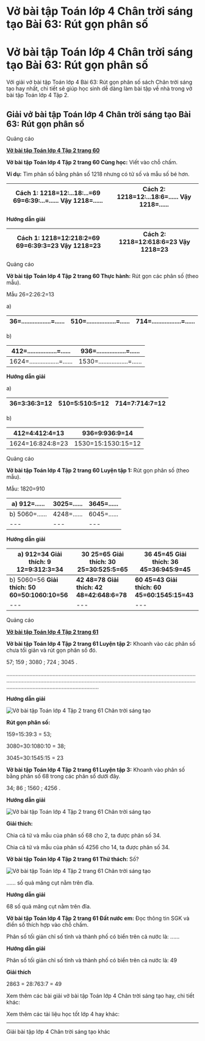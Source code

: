 # Vở bài tập Toán lớp 4 Chân trời sáng tạo Bài 63: Rút gọn phân số

# Vở bài tập Toán lớp 4 Chân trời sáng tạo Bài 63: Rút gọn phân số

Với giải vở bài tập Toán lớp 4 Bài 63: Rút gọn phân số sách Chân trời sáng tạo hay nhất, chi tiết sẽ giúp học sinh dễ dàng làm bài tập về nhà trong vở bài tập Toán lớp 4 Tập 2.

## Giải vở bài tập Toán lớp 4 Chân trời sáng tạo Bài 63: Rút gọn phân số

Quảng cáo

[**Vở bài tập Toán lớp 4 Tập 2 trang 60**](https://vietjack.com/vbt-toan-4-ct/vbt-toan-lop-4-tap-2-trang-60-chan-troi.jsp)

**Vở bài tập Toán lớp 4 Tập 2 trang 60 Cùng học:** Viết vào chỗ chấm.

**Ví dụ:** Tìm phân số bằng phân số 1218 nhưng có tử số và mẫu số bé hơn.

Cách 1: 1218=12:...18:...=69 69=6:39:...=...... Vậy 1218=...... |  Cách 2: 1218=12:...18:6=...... Vậy 1218=......  
---|---  
  
**Hướng dẫn giải**

Cách 1: 1218=12:218:2=69 69=6:39:3=23 Vậy 1218=23 |  Cách 2: 1218=12:618:6=23 Vậy 1218=23  
---|---  
  
Quảng cáo

**Vở bài tập Toán lớp 4 Tập 2 trang 60 Thực hành:** Rút gọn các phân số (theo mẫu).

Mẫu 26=2:26:2=13

a)

36=..................=...... | 510=..................=...... | 714=..................=......  
---|---|---  
  
b)

412=..................=...... | 936=..................=......  
---|---  
1624=..................=...... | 1530=..................=......  
  
**Hướng dẫn giải**

a)

36=3:36:3=12 | 510=5:510:5=12 | 714=7:714:7=12  
---|---|---  
  
b)

412=4:412:4=13 | 936=9:936:9=14  
---|---  
1624=16:824:8=23 | 1530=15:1530:15=12  
  
Quảng cáo

**Vở bài tập Toán lớp 4 Tập 2 trang 60 Luyện tập 1:** Rút gọn phân số (theo mẫu).

Mẫu: 1820=910

a) 912=...... | 3025=...... | 3645=......  
---|---|---  
b) 5060=...... | 4248=...... | 6045=...... | 1854=......  
---|---|---|---  
  
**Hướng dẫn giải**

a) 912=34 **Giải thích:** **9 12=9:312:3=34** |  **30 25=65** **Giải thích:** **30 25=30:525:5=65** |  **36 45=45** **Giải thích:** **36 45=36:945:9=45**  
---|---|---  
b) 5060=56 **Giải thích:** **50 60=50:1060:10=56** |  **42 48=78** **Giải thích:** **42 48=42:648:6=78** |  **60 45=43** **Giải thích:** **60 45=60:1545:15=43** |  **18 54=13** **Giải thích:** **18 54=18:1854:18=13**  
---|---|---|---  
  
Quảng cáo

[**Vở bài tập Toán lớp 4 Tập 2 trang 61**](https://vietjack.com/vbt-toan-4-ct/vbt-toan-lop-4-tap-2-trang-61-chan-troi.jsp)

**Vở bài tập Toán lớp 4 Tập 2 trang 61 Luyện tập 2:** Khoanh vào các phân số chưa tối giản và rút gọn phân số đó.

57; 159 ; 3080 ; 724 ; 3045 .

………………………………………………………………………………………………………………………………………………………………………………………………………………………………………………………………………………

**Hướng dẫn giải**

![Vở bài tập Toán lớp 4 Tập 2 trang 61 Chân trời sáng tạo](https://vietjack.com/vbt-toan-4-ct/images/vbt-toan-lop-4-tap-2-trang-61-chan-troi.PNG)

**Rút gọn phân số:**

159=15:39:3 = 53; 

3080=30:1080:10 = 38; 

3045=30:1545:15 = 23

**Vở bài tập Toán lớp 4 Tập 2 trang 61 Luyện tập 3:** Khoanh vào phân số bằng phân số 68 trong các phân số dưới đây.

34; 86 ; 1560 ; 4256 . 

**Hướng dẫn giải**

![Vở bài tập Toán lớp 4 Tập 2 trang 61 Chân trời sáng tạo](https://vietjack.com/vbt-toan-4-ct/images/vbt-toan-lop-4-tap-2-trang-61-chan-troi-1.PNG)

**Giải thích:**

Chia cả tử và mẫu của phân số 68 cho 2, ta được phân số 34.

Chia cả tử và mẫu của phân số 4256 cho 14, ta được phân số 34.

**Vở bài tập Toán lớp 4 Tập 2 trang 61 Thử thách:** Số?

![Vở bài tập Toán lớp 4 Tập 2 trang 61 Chân trời sáng tạo](https://vietjack.com/vbt-toan-4-ct/images/vbt-toan-lop-4-tap-2-trang-61-chan-troi-2.PNG)

...... số quả măng cụt nằm trên đĩa.

**Hướng dẫn giải**

68 số quả măng cụt nằm trên đĩa.

**Vở bài tập Toán lớp 4 Tập 2 trang 61 Đất nước em:** Đọc thông tin SGK và điền số thích hợp vào chỗ chấm.

Phân số tối giản chỉ số tỉnh và thành phố có biển trên cả nước là: ......

**Hướng dẫn giải**

Phân số tối giản chỉ số tỉnh và thành phố có biển trên cả nước là: 49

**Giải thích**

2863 = 28:763:7 = 49

Xem thêm các bài giải vở bài tập Toán lớp 4 Chân trời sáng tạo hay, chi tiết khác:

Xem thêm các tài liệu học tốt lớp 4 hay khác:

* * *

Giải bài tập lớp 4 Chân trời sáng tạo khác
